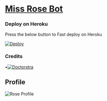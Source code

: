 # [Miss Rose Bot](https://t.me/MissRose_bot)

### Deploy on Heroku

Press the below button to Fast deploy on Heroku

[![Deploy](https://www.herokucdn.com/deploy/button.svg)](https://heroku.com/deploy?template=https://github.com/Doctorstra/Miss-india)

### Credits

•[![Doctorstra](https://www.GitHub.com/deploy/button.svg)](https://GitHub.com/deploy?template=https://GitHub.com/Doctorstra)

## Profile

![Rose Profile](https://telegra.ph/file/718d48493d1fb11197d8b.jpg)
